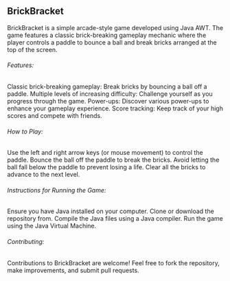 <h2>BrickBracket</h2>

BrickBracket is a simple arcade-style game developed using Java AWT. 
The game features a classic brick-breaking gameplay mechanic where 
the player controls a paddle to bounce a ball and break bricks arranged at the top of the screen.

<h6>Features:</h6>
Classic brick-breaking gameplay: Break bricks by bouncing a ball off a paddle.
Multiple levels of increasing difficulty: Challenge yourself as you progress through the game.
Power-ups: Discover various power-ups to enhance your gameplay experience.
Score tracking: Keep track of your high scores and compete with friends.

<h6>How to Play:</h6>
Use the left and right arrow keys (or mouse movement) to control the paddle.
Bounce the ball off the paddle to break the bricks.
Avoid letting the ball fall below the paddle to prevent losing a life.
Clear all the bricks to advance to the next level.

<h6>Instructions for Running the Game:</h6>
Ensure you have Java installed on your computer.
Clone or download the repository from.
Compile the Java files using a Java compiler.
Run the game using the Java Virtual Machine.

<h6>Contributing:</h6>
Contributions to BrickBracket are welcome! Feel free to fork the repository, make improvements, and submit pull requests.
